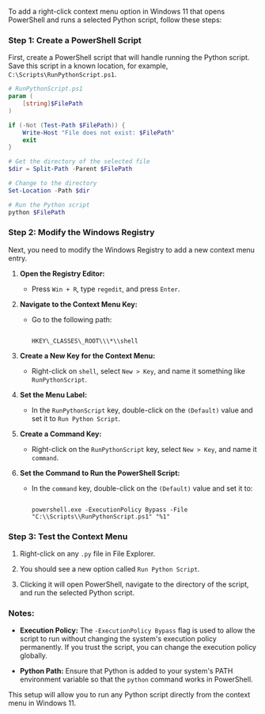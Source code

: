To add a right-click context menu option in Windows 11 that opens PowerShell and runs a selected Python script, follow these steps:

### Step 1: Create a PowerShell Script

First, create a PowerShell script that will handle running the Python script. Save this script in a known location, for example, `C:\Scripts\RunPythonScript.ps1`.

```powershell
# RunPythonScript.ps1
param (
    [string]$FilePath
)

if (-Not (Test-Path $FilePath)) {
    Write-Host "File does not exist: $FilePath"
    exit
}

# Get the directory of the selected file
$dir = Split-Path -Parent $FilePath

# Change to the directory
Set-Location -Path $dir

# Run the Python script
python $FilePath
```


### Step 2: Modify the Windows Registry

Next, you need to modify the Windows Registry to add a new context menu entry.

1.  **Open the Registry Editor:**
    
    -   Press `Win + R`, type `regedit`, and press `Enter`.
        
2.  **Navigate to the Context Menu Key:**
    
    -   Go to the following path:
        
        ```
        
        HKEY\_CLASSES\_ROOT\\\*\\shell
        ```
        
3.  **Create a New Key for the Context Menu:**
    
    -   Right-click on `shell`, select `New > Key`, and name it something like `RunPythonScript`.
        
4.  **Set the Menu Label:**
    
    -   In the `RunPythonScript` key, double-click on the `(Default)` value and set it to `Run Python Script`.
        
5.  **Create a Command Key:**
    
    -   Right-click on the `RunPythonScript` key, select `New > Key`, and name it `command`.
        
6.  **Set the Command to Run the PowerShell Script:**
    
    -   In the `command` key, double-click on the `(Default)` value and set it to:
        
        ```
        
        powershell.exe -ExecutionPolicy Bypass -File "C:\\Scripts\\RunPythonScript.ps1" "%1"
        ```
        

### Step 3: Test the Context Menu

1.  Right-click on any `.py` file in File Explorer.
    
2.  You should see a new option called `Run Python Script`.
    
3.  Clicking it will open PowerShell, navigate to the directory of the script, and run the selected Python script.
    

### Notes:

-   **Execution Policy:** The `-ExecutionPolicy Bypass` flag is used to allow the script to run without changing the system's execution policy permanently. If you trust the script, you can change the execution policy globally.
    
-   **Python Path:** Ensure that Python is added to your system's PATH environment variable so that the `python` command works in PowerShell.
    

This setup will allow you to run any Python script directly from the context menu in Windows 11.

